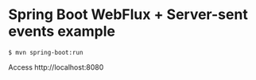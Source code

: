 # Spring Boot WebFlux + Server-sent events example

```
$ mvn spring-boot:run
```

Access http://localhost:8080
